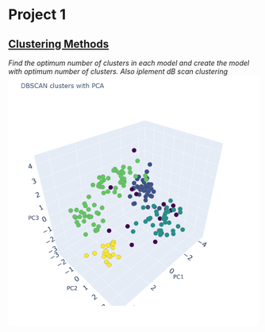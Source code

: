 # Project 1
## [ Clustering Methods](https://github.com/reshmasbabu/Assignment-case-study_ReshmaSbabu/blob/a110b942032e9cb3eade10f6f86852bfa1a94c18/Reshma%20S%20Babu%20Assign%20Clustering.ipynb)
*Find the optimum number of clusters in each model and create the model with optimum number of clusters. Also iplement dB scan clustering*
![DBSCAN VISUALISATION!](https://github.com/reshmasbabu/Reshma-Suresh-Babu-Porfolio/blob/f9d56c34659b668af22ff3fee6fd390c479c15a6/DB%20scan%20graph.png)
